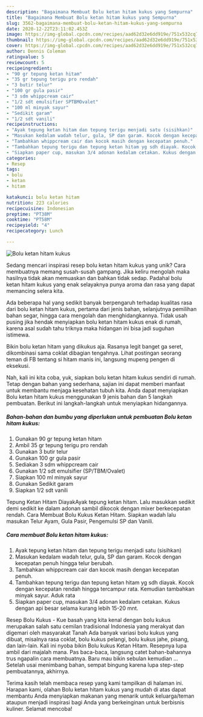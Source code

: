 ```yaml
---
description: "Bagaimana Membuat Bolu ketan hitam kukus yang Sempurna"
title: "Bagaimana Membuat Bolu ketan hitam kukus yang Sempurna"
slug: 3562-bagaimana-membuat-bolu-ketan-hitam-kukus-yang-sempurna
date: 2020-12-22T23:11:02.453Z
image: https://img-global.cpcdn.com/recipes/aad62d32e6dd919e/751x532cq70/bolu-ketan-hitam-kukus-foto-resep-utama.jpg
thumbnail: https://img-global.cpcdn.com/recipes/aad62d32e6dd919e/751x532cq70/bolu-ketan-hitam-kukus-foto-resep-utama.jpg
cover: https://img-global.cpcdn.com/recipes/aad62d32e6dd919e/751x532cq70/bolu-ketan-hitam-kukus-foto-resep-utama.jpg
author: Dennis Coleman
ratingvalue: 5
reviewcount: 5
recipeingredient:
- "90 gr tepung ketan hitam"
- "35 gr tepung terigu pro rendah"
- "3 butir telur"
- "100 gr gula pasir"
- "3 sdm whippcream cair"
- "1/2 sdt emulsifier SPTBMOvalet"
- "100 ml minyak sayur"
- "Sedikit garam"
- "1/2 sdt vanili"
recipeinstructions:
- "Ayak tepung ketan hitam dan tepung terigu menjadi satu (sisihkan)"
- "Masukan kedalam wadah telur, gula, SP dan garam. Kocok dengan kecepatan penuh hingga telur berubah."
- "Tambahkan whippcream cair dan kocok masih dengan kecepatan penuh."
- "Tambahkan tepung terigu dan tepung ketan hitam yg sdh diayak. Kocok dengan kecepatan rendah hingga tercampur rata. Kemudian tambahkan minyak sayur. Aduk rata"
- "Siapkan paper cup, masukan 3/4 adonan kedalam cetakan. Kukus dengan api besar selama kurang lebih 15-20 mnt."
categories:
- Resep
tags:
- bolu
- ketan
- hitam

katakunci: bolu ketan hitam 
nutrition: 223 calories
recipecuisine: Indonesian
preptime: "PT38M"
cooktime: "PT58M"
recipeyield: "4"
recipecategory: Lunch

---
```



![Bolu ketan hitam kukus](https://img-global.cpcdn.com/recipes/aad62d32e6dd919e/751x532cq70/bolu-ketan-hitam-kukus-foto-resep-utama.jpg)

Sedang mencari inspirasi resep bolu ketan hitam kukus yang unik? Cara membuatnya memang susah-susah gampang. Jika keliru mengolah maka hasilnya tidak akan memuaskan dan bahkan tidak sedap. Padahal bolu ketan hitam kukus yang enak selayaknya punya aroma dan rasa yang dapat memancing selera kita.

Ada beberapa hal yang sedikit banyak berpengaruh terhadap kualitas rasa dari bolu ketan hitam kukus, pertama dari jenis bahan, selanjutnya pemilihan bahan segar, hingga cara mengolah dan menghidangkannya. Tidak usah pusing jika hendak menyiapkan bolu ketan hitam kukus enak di rumah, karena asal sudah tahu triknya maka hidangan ini bisa jadi suguhan istimewa.

Bikin bolu ketan hitam yang dikukus aja. Rasanya legit banget ga seret, dikombinasi sama coklat dibagian tengahnya. Lihat postingan seorang teman di FB tentang si hitam manis ini, langsung mupeng pengen di eksekusi.


Nah, kali ini kita coba, yuk, siapkan bolu ketan hitam kukus sendiri di rumah. Tetap dengan bahan yang sederhana, sajian ini dapat memberi manfaat untuk membantu menjaga kesehatan tubuh kita. Anda dapat menyiapkan Bolu ketan hitam kukus menggunakan 9 jenis bahan dan 5 langkah pembuatan. Berikut ini langkah-langkah untuk menyiapkan hidangannya.

<!--inarticleads1-->

##### Bahan-bahan dan bumbu yang diperlukan untuk pembuatan Bolu ketan hitam kukus:

1. Gunakan 90 gr tepung ketan hitam
1. Ambil 35 gr tepung terigu pro rendah
1. Gunakan 3 butir telur
1. Gunakan 100 gr gula pasir
1. Sediakan 3 sdm whippcream cair
1. Gunakan 1/2 sdt emulsifier (SP/TBM/Ovalet)
1. Siapkan 100 ml minyak sayur
1. Gunakan Sedikit garam
1. Siapkan 1/2 sdt vanili


Tepung Ketan Hitam DiayakAyak tepung ketan hitam. Lalu masukkan sedikit demi sedikit ke dalam adonan sambil dikocok dengan mixer berkecepatan rendah. Cara Membuat Bolu Kukus Ketan Hitam. Siapkan wadah lalu masukan Telur Ayam, Gula Pasir, Pengemulsi SP dan Vanili. 

<!--inarticleads2-->

##### Cara membuat Bolu ketan hitam kukus:

1. Ayak tepung ketan hitam dan tepung terigu menjadi satu (sisihkan)
1. Masukan kedalam wadah telur, gula, SP dan garam. Kocok dengan kecepatan penuh hingga telur berubah.
1. Tambahkan whippcream cair dan kocok masih dengan kecepatan penuh.
1. Tambahkan tepung terigu dan tepung ketan hitam yg sdh diayak. Kocok dengan kecepatan rendah hingga tercampur rata. Kemudian tambahkan minyak sayur. Aduk rata
1. Siapkan paper cup, masukan 3/4 adonan kedalam cetakan. Kukus dengan api besar selama kurang lebih 15-20 mnt.


Resep Bolu Kukus - Kue basah yang kita kenal dengan bolu kukus merupakan salah satu cemilan tradisional Indonesia yang merakyat dan digemari oleh masyarakat Tanah Ada banyak variasi bolu kukus yang dibuat, misalnya rasa coklat, bolu kukus pelangi, bolu kukus jahe, pisang, dan lain-lain. Kali ini nyoba bikin Bolu kukus Ketan Hitam. Resepnya lupa ambil dari majalah mana. Pas baca-baca, langsung catet bahan-bahannya trus ngapalin cara membuatnya. Baru mau bikin sebulan kemudian … Setelah usai menimbang bahan, sempat bingung karena lupa step-step pembuatannya, akhirnya. 

Terima kasih telah membaca resep yang kami tampilkan di halaman ini. Harapan kami, olahan Bolu ketan hitam kukus yang mudah di atas dapat membantu Anda menyiapkan makanan yang menarik untuk keluarga/teman ataupun menjadi inspirasi bagi Anda yang berkeinginan untuk berbisnis kuliner. Selamat mencoba!
